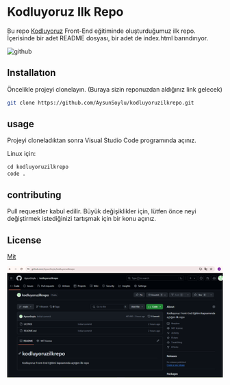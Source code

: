 # Kodluyoruz Ilk Repo

Bu repo [Kodluyoruz](https://www.kodluyoruz.org) Front-End eğitiminde oluşturduğumuz ilk repo. İçerisinde bir adet README dosyası, bir adet de index.html barındırıyor.

![github](figures/github.png)

## Installatıon

Öncelikle projeyi clonelayın. (Buraya sizin reponuzdan aldığınız link gelecek)

```bash
git clone https://github.com/AysunSoylu/kodluyoruzilkrepo.git
```

## usage

Projeyi cloneladıktan sonra Visual Studio Code programında açınız.

Linux için:
```linux
cd kodluyoruzilkrepo
code .
```

## contributing
Pull requestler kabul edilir. Büyük değişiklikler için, lütfen önce neyi değiştirmek istediğinizi tartışmak için bir konu açınız.

## License
[Mit](https://choosealicense.com/licenses/mit/)

![repo resim](image.png)